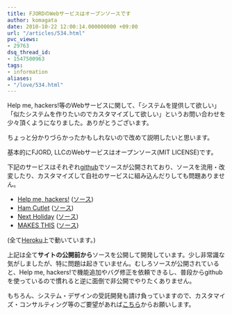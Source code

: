 ```yaml
---
title: FJORDのWebサービスはオープンソースです
author: komagata
date: 2010-10-22 12:00:14.000000000 +09:00
url: "/articles/534.html"
pvc_views:
- 29763
dsq_thread_id:
- 1547500963
tags:
- information
aliases:
- "/love/534.html"
---
```

Help me, hackers!等のWebサービスに関して、「システムを提供して欲しい」「似たシステムを作りたいのでカスタマイズして欲しい」というお問い合わせを少々頂くようになりました。ありがとうございます。

ちょっと分かりづらかったかもしれないので改めて説明したいと思います。

基本的にFJORD, LLCのWebサービスはオープンソース(MIT LICENSE)です。

下記のサービスはそれぞれ[github][1]でソースが公開されており、ソースを流用・改変したり、カスタマイズして自社のサービスに組み込んだりしても問題ありません。

  * [Help me, hackers!][2] ([ソース][3])
  * [Ham Cutlet][4] ([ソース][5])
  * [Next Holiday][6] ([ソース][7])
  * [MAKES THIS][8] ([ソース][9])

(全て[Heroku][10]上で動いています。)

上記は全て**サイトの公開前から**ソースを公開して開発しています。少し非常識な気がしましたが、特に問題は起きていません。むしろソースが公開されていると、Help me, hackers!で機能追加やバグ修正を依頼できるし、普段からgithubを使っているので慣れると逆に面倒で非公開でやりたくありません。

もちろん、システム・デザインの受託開発も請け負っていますので、カスタマイズ・コンサルティング等のご要望があれば[こちら][11]からお願いします。

 [1]: http://github.com/
 [2]: http://help-me-hackers.com/
 [3]: http://github.com/komagata/help-me-hackers
 [4]: http://hamcutlet.fjord.jp/
 [5]: http://github.com/komagata/hamcutlet
 [6]: http://holiday.fjord.jp/
 [7]: http://github.com/komagata/next-holiday
 [8]: http://makesthis.com/
 [9]: http://github.com/komagata/makesthis
 [10]: http://heroku.com/
 [11]: http://fjord.jp/inquiry
